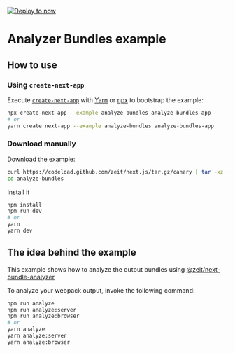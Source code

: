 [![Deploy to now](https://deploy.now.sh/static/button.svg)](https://deploy.now.sh/?repo=https://github.com/zeit/next.js/tree/master/examples/analyze-bundles)

# Analyzer Bundles example

## How to use

### Using `create-next-app`

Execute [`create-next-app`](https://github.com/segmentio/create-next-app) with [Yarn](https://yarnpkg.com/lang/en/docs/cli/create/) or [npx](https://github.com/zkat/npx#readme) to bootstrap the example:

```bash
npx create-next-app --example analyze-bundles analyze-bundles-app
# or
yarn create next-app --example analyze-bundles analyze-bundles-app
```

### Download manually

Download the example:

```bash
curl https://codeload.github.com/zeit/next.js/tar.gz/canary | tar -xz --strip=2 next.js-canary/examples/analyze-bundles
cd analyze-bundles
```

Install it

```bash
npm install
npm run dev
# or
yarn
yarn dev
```

## The idea behind the example

This example shows how to analyze the output bundles using [@zeit/next-bundle-analyzer](https://github.com/zeit/next-plugins/tree/master/packages/next-bundle-analyzer)

To analyze your webpack output, invoke the following command:

```bash
npm run analyze
npm run analyze:server
npm run analyze:browser
# or
yarn analyze
yarn analyze:server
yarn analyze:browser
```
